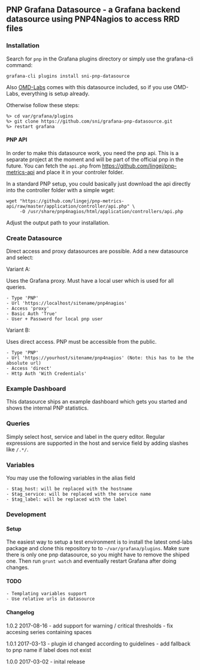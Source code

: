 ## PNP Grafana Datasource - a Grafana backend datasource using PNP4Nagios to access RRD files

### Installation

Search for `pnp` in the Grafana plugins directory or simply use the grafana-cli command:

    grafana-cli plugins install sni-pnp-datasource

Also [OMD-Labs](https://labs.consol.de/omd/) comes with this datasource included, so if
you use OMD-Labs, everything is setup already.

Otherwise follow these steps:

    %> cd var/grafana/plugins
    %> git clone https://github.com/sni/grafana-pnp-datasource.git
    %> restart grafana

#### PNP API

In order to make this datasource work, you need the pnp api. This is a separate
project at the moment and will be part of the official pnp in the future. You 
can fetch the `api.php` from https://github.com/lingej/pnp-metrics-api and place
it in your controler folder.

In a standard PNP setup, you could basically just download the api directly into
the controller folder with a simple wget:

    wget "https://github.com/lingej/pnp-metrics-api/raw/master/application/controller/api.php" \
         -O /usr/share/pnp4nagios/html/application/controllers/api.php

Adjust the output path to your installation.


### Create Datasource

Direct access and proxy datasources are possible.
Add a new datasource and select:

Variant A:

Uses the Grafana proxy. Must have a local user which is used for all queries.

    - Type 'PNP'
    - Url 'https://localhost/sitename/pnp4nagios'
    - Access 'proxy'
    - Basic Auth 'True'
    - User + Password for local pnp user


Variant B:

Uses direct access. PNP must be accessible from the public.

    - Type 'PNP'
    - Url 'https://yourhost/sitename/pnp4nagios' (Note: this has to be the absolute url)
    - Access 'direct'
    - Http Auth 'With Credentials'

### Example Dashboard

This datasource ships an example dashboard which gets you started and shows the
internal PNP statistics.

### Queries

Simply select host, service and label in the query editor. Regular expressions
are supported in the host and service field by adding slashes like `/.*/`.

### Variables

You may use the following variables in the alias field

    - $tag_host: will be replaced with the hostname
    - $tag_service: will be replaced with the service name
    - $tag_label: will be replaced with the label

### Development

#### Setup

The easiest way to setup a test environment is to install the latest omd-labs package and
clone this repository to to `~/var/grafana/plugins`. Make sure there is only one pnp
datasource, so you might have to remove the shiped one.
Then run `grunt watch` and eventually restart Grafana after doing changes.

#### TODO

    - Templating variables support
    - Use relative urls in datasource

#### Changelog

1.0.2  2017-08-16
    - add support for warning / critical thresholds
    - fix accesing series containing spaces

1.0.1  2017-03-13
    - plugin id changed according to guidelines
    - add fallback to pnp name if label does not exist

1.0.0  2017-03-02
    - inital release
